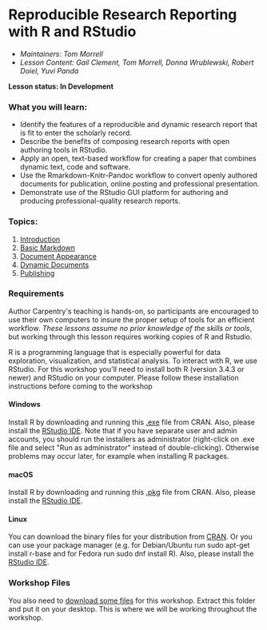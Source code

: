 Reproducible Research Reporting with R and RStudio
=======

- *Maintainers: Tom Morrell* 
- *Lesson Content: Gail Clement, Tom Morrell, Donna Wrublewski, Robert Doiel, Yuvi Panda*

**Lesson status: In Development**

### What you will learn:
- Identify the features of a reproducible and dynamic research report that is fit to enter the scholarly record.
- Describe the benefits of composing research reports with open authoring tools in RStudio.
- Apply an open, text-based workflow for creating a paper that combines dynamic text, code and software.
-  Use the Rmarkdown-Knitr-Pandoc workflow to convert openly authored documents for publication, online posting and professional presentation.
- Demonstrate use of the RStudio GUI platform for authoring and producing professional-quality research reports.

### Topics:

1. [Introduction](00-getting-started.html)
2. [Basic Markdown](01-markdown.html)
3. [Document Appearance](02-modifying-appearance.html)
4. [Dynamic Documents](03-dynamic.html)
5. [Publishing](04-publishing.html)

### Requirements

Author Carpentry's teaching is hands-on, so participants are encouraged to use
their own computers to insure the proper setup of tools for an efficient
workflow.
*These lessons assume no prior knowledge of the skills or tools*, but working
through this lesson requires working copies of R and Rstudio.

R is a programming language that is especially powerful for data exploration,
visualization, and statistical analysis. To interact with R, we use RStudio.
For this workshop you'll need to install both R (version 3.4.3 or newer) and
RStudio on your computer. Please follow these installation instructions before coming to the workshop

#### Windows
Install R by downloading and running this
[.exe](https://cran.r-project.org/bin/windows/base/release.htm) file from CRAN. 
Also, please install the [RStudio
IDE](https://www.rstudio.com/products/rstudio/download/#download). 
Note that if you have separate user and admin accounts, you should run the 
installers as administrator (right-click on .exe file and select "Run as administrator" 
instead of double-clicking). Otherwise problems may occur later, for example when installing R packages.

#### macOS
Install R by downloading and running this
[.pkg](https://cran.r-project.org/bin/macosx/R-latest.pkg) file from CRAN. Also, 
please install the [RStudio
IDE](https://www.rstudio.com/products/rstudio/download/#download).

#### Linux
You can download the binary files for your distribution from
[CRAN](https://cran.r-project.org/index.html). Or you can use your package 
manager (e.g. for Debian/Ubuntu run sudo apt-get install r-base and for 
Fedora run sudo dnf install R). Also, please install the [RStudio
IDE](https://www.rstudio.com/products/rstudio/download/#download).

### Workshop Files

You also need to [download some files](data.zip) for this workshop.
Extract this folder and put it on your desktop.  This is where we will be
working throughout the workshop.

